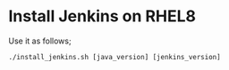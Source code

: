 # Install Jenkins on RHEL8

Use it as follows;

``./install_jenkins.sh [java_version] [jenkins_version]``
